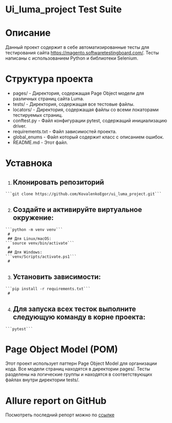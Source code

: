 # Ui_luma_project Test Suite

# Описание
Данный проект содержит в себе автоматизированные тесты для тестирования сайта https://magento.softwaretestingboard.com/. Тесты написаны с использованием Python и библиотеки Selenium.

# Структура проекта
* pages/ - Директория, содержащая Page Object модели для различных страниц сайта Luma.
* tests/ - Директория, содержащая все тестовые файлы.
* locators/ - Директория, содержащая файлы со всеми локаторами тестируемых страниц.
* conftest.py - Файл конфигурации pytest, содержащий инициализацию driver.
* requirements.txt - Файл зависимостей проекта.
* global_enums - Файл который содержит класс с описанием ошибок.
* README.md - Этот файл.

# Уставнока 
  1. ## Клонировать репозиторий
    ```git clone https://github.com/KovalenkoEgor/ui_luma_project.git```
  2. ## Создайте и активируйте виртуальное окружение:
    ```python -m venv venv```
     #
     ## Для Linux/macOS:
    ```source venv/bin/activate```
     #
     ## Для Windows:
    ```venv/Scripts/activate.ps1```
     #
  3. ## Установить зависимости:
    ```pip install -r requirements.txt```
     #
  4. ## Для запуска всех тесток выполните следующую команду в корне проекта:
    ```pytest```
      

# Page Object Model (POM)
Этот проект использует паттерн Page Object Model для организации кода. Все модели страниц находятся в директории pages/. Тесты разделены на логические группы и находятся в соответствующих файлах внутри директории tests/.

# Allure report on GitHub
Посмотреть последний репорт можно по [ссылке](http://localhost:63342/ui_luma_project/allure-reports/index.html?_ijt=s7cvgn6dvk3cuv6e56kne94vev&_ij_reload=RELOAD_ON_SAVE.)

